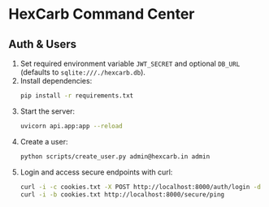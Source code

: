 # HexCarb Command Center

## Auth & Users

1. Set required environment variable `JWT_SECRET` and optional `DB_URL` (defaults to `sqlite:///./hexcarb.db`).
2. Install dependencies:
   ```bash
   pip install -r requirements.txt
   ```
3. Start the server:
   ```bash
   uvicorn api.app:app --reload
   ```
4. Create a user:
   ```bash
   python scripts/create_user.py admin@hexcarb.in admin
   ```
5. Login and access secure endpoints with curl:
   ```bash
   curl -i -c cookies.txt -X POST http://localhost:8000/auth/login -d "username=admin@hexcarb.in&password=PASS"
   curl -i -b cookies.txt http://localhost:8000/secure/ping
   ```
